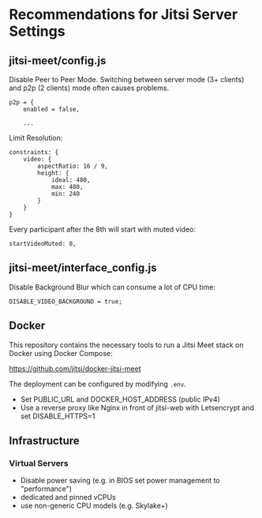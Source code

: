 # Recommendations for Jitsi Server Settings

## jitsi-meet/config.js

Disable Peer to Peer Mode.
Switching between server mode (3+ clients) and p2p (2 clients) mode often causes problems.

```
p2p = {
    enabled = false,

    ...
```

Limit Resolution:

```
constraints: {
    video: {
        aspectRatio: 16 / 9,
        height: {
            ideal: 480,
            max: 480,
            min: 240
        }
    }
}
```

Every participant after the 8th will start with muted video:

```
startVideoMuted: 8,
```


## jitsi-meet/interface_config.js

Disable Background Blur which can consume a lot of CPU time:

```
DISABLE_VIDEO_BACKGROUND = true;
```
## Docker

This repository contains the necessary tools to run a Jitsi Meet stack on Docker using Docker Compose:

https://github.com/jitsi/docker-jitsi-meet

The deployment can be configured by modifying `.env`.

* Set PUBLIC_URL and DOCKER_HOST_ADDRESS (public IPv4)
* Use a reverse proxy like Nginx in front of jitsi-web with Letsencrypt and set DISABLE_HTTPS=1  


## Infrastructure

### Virtual Servers

* Disable power saving (e.g. in BIOS set power management to "performance")
* dedicated and pinned vCPUs
* use non-generic CPU models (e.g. Skylake+)

